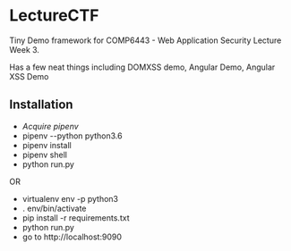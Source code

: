 # LectureCTF

Tiny Demo framework for COMP6443 - Web Application Security Lecture Week 3.

Has a few neat things including DOMXSS demo, Angular Demo, Angular XSS Demo

## Installation

* _Acquire pipenv_
* pipenv --python python3.6
* pipenv install
* pipenv shell
* python run.py


OR

* virtualenv env -p python3
* . env/bin/activate
* pip install -r requirements.txt
* python run.py
* go to http://localhost:9090
